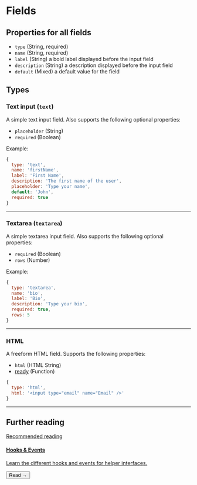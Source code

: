 # Fields

## Properties for all fields

- `type` (String, required)
- `name` (String, required)
- `label` (String) a bold label displayed before the input field
- `description` (String) a description displayed before the input field
- `default` (Mixed) a default value for the field

## Types

### Text input (`text`)

A simple text input field. Also supports the following optional properties:

- `placeholder` (String)
- `required` (Boolean)

Example:

```js
{
  type: 'text',
  name: 'firstName',
  label: 'First Name',
  description: 'The first name of the user',
  placeholder: 'Type your name',
  default: 'John',
  required: true
}
```

---

### Textarea (`textarea`)

A simple textarea input field. Also supports the following optional properties:

- `required` (Boolean)
- `rows` (Number)

Example:

```js
{
  type: 'textarea',
  name: 'bio',
  label: 'Bio',
  description: 'Type your bio',
  required: true,
  rows: 5
}
```

---

### HTML

A freeform HTML field. Supports the following properties:

- `html` (HTML String)
- [ready](https://developers.fliplet.com/API/helpers/interface-hooks.html#run-a-function-when-a-field-is-initialized) (Function)

```js
{
  type: 'html',
  html: '<input type="email" name="Email" />'
}
```

---

## Further reading

<section class="blocks alt">
  <a class="bl two" href="interface-hooks.html">
    <div>
      <span class="pin">Recommended reading</span>
      <h4>Hooks &amp; Events</h4>
      <p>Learn the different hooks and events for helper interfaces.</p>
      <button>Read &rarr;</button>
    </div>
  </a>
</section>